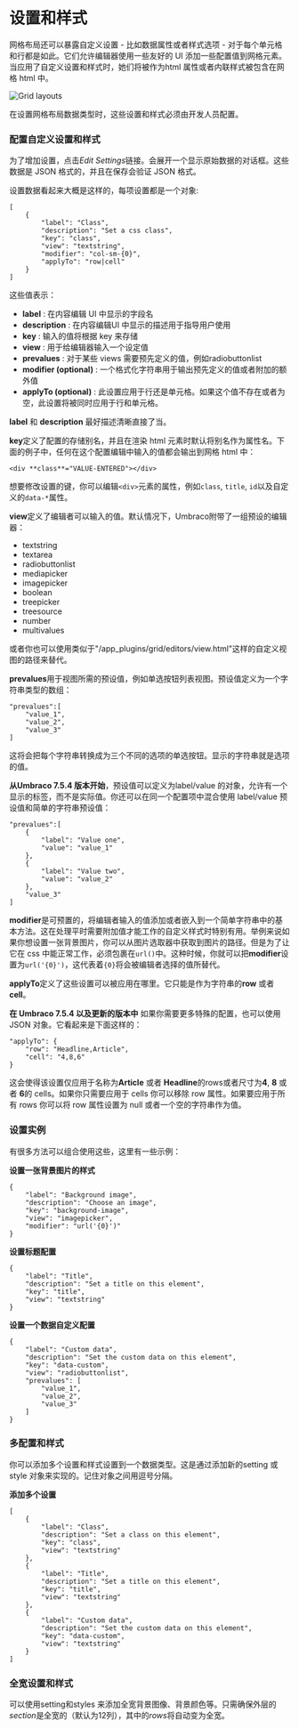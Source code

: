 # 设置和样式 #

网格布局还可以暴露自定义设置 - 比如数据属性或者样式选项 - 对于每个单元格和行都是如此。它们允许编辑器使用一些友好的 UI 添加一些配置值到网格元素。当应用了自定义设置和样式时，她们将被作为html 属性或者内联样式被包含在网格 html 中。

![Grid layouts](images/settings.png)

在设置网格布局数据类型时，这些设置和样式必须由开发人员配置。

### 配置自定义设置和样式 ###
为了增加设置，点击*Edit Settings*链接。会展开一个显示原始数据的对话框。这些数据是 JSON 格式的，并且在保存会验证 JSON 格式。

设置数据看起来大概是这样的，每项设置都是一个对象:

	[
		{
			"label": "Class",
			"description": "Set a css class",
			"key": "class",
			"view": "textstring",
			"modifier": "col-sm-{0}",
			"applyTo": "row|cell"
		}
	]

这些值表示：

- **label** : 在内容编辑 UI 中显示的字段名
- **description** : 在内容编辑UI 中显示的描述用于指导用户使用
- **key** : 输入的值将根据 key 来存储
- **view** : 用于给编辑器输入一个设定值
- **prevalues** : 对于某些 views 需要预先定义的值，例如radiobuttonlist
- **modifier (optional)** : 一个格式化字符串用于输出预先定义的值或者附加的额外值
- **applyTo (optional)** : 此设置应用于行还是单元格。如果这个值不存在或者为空，此设置将被同时应用于行和单元格。

**label** 和 **description** 最好描述清晰直接了当。

**key**定义了配置的存储别名，并且在渲染 html 元素时默认将别名作为属性名。下面的例子中，任何在这个配置编辑中输入的值都会输出到网格 html 中：

    <div **class**="VALUE-ENTERED"></div>

想要修改设置的键，你可以编辑`<div>`元素的属性，例如`class`, `title`, `id`以及自定义的`data-*`属性。

**view**定义了编辑者可以输入的值。默认情况下，Umbraco附带了一组预设的编辑器：

- textstring
- textarea
- radiobuttonlist
- mediapicker
- imagepicker
- boolean
- treepicker
- treesource
- number
- multivalues

或者你也可以使用类似于"/app_plugins/grid/editors/view.html"这样的自定义视图的路径来替代。

**prevalues**用于视图所需的预设值，例如单选按钮列表视图。预设值定义为一个字符串类型的数组：
    
    "prevalues":[
        "value_1",
        "value_2",
        "value_3"
    ]

这将会把每个字符串转换成为三个不同的选项的单选按钮。显示的字符串就是选项的值。

**从Umbraco 7.5.4 版本开始**，预设值可以定义为label/value 的对象，允许有一个显示的标签，而不是实际值。你还可以在同一个配置项中混合使用 label/value 预设值和简单的字符串预设值：

    "prevalues":[
        {
            "label": "Value one",
            "value": "value_1"
        },
        {
            "label": "Value two",
            "value": "value_2"
        },
        "value_3"
    ]

**modifier**是可预置的，将编辑者输入的值添加或者嵌入到一个简单字符串中的基本方法。这在处理平时需要附加值才能工作的自定义样式时特别有用。举例来说如果你想设置一张背景图片，你可以从图片选取器中获取到图片的路径。但是为了让它在 css 中能正常工作，必须包裹在`url()`中。这种时候，你就可以把**modifier**设置为`url('{0}')`，这代表着`{0}`将会被编辑者选择的值所替代。

**applyTo**定义了这些设置可以被应用在哪里。它只能是作为字符串的**row** 或者 **cell**。

**在 Umbraco 7.5.4 以及更新的版本中** 如果你需要更多特殊的配置，也可以使用 JSON 对象。它看起来是下面这样的：

    "applyTo": {
        "row": "Headline,Article",
        "cell": "4,8,6"
    }

这会使得该设置仅应用于名称为**Article** 或者 **Headline**的rows或者尺寸为**4**, **8** 或者 **6**的 cells。如果你只需要应用于 cells 你可以移除 row 属性。如果要应用于所有 rows 你可以将 row 属性设置为 null 或者一个空的字符串作为值。

### 设置实例 ###

有很多方法可以组合使用这些，这里有一些示例：

**设置一张背景图片的样式**

    {
        "label": "Background image",
        "description": "Choose an image",
        "key": "background-image",
        "view": "imagepicker",
        "modifier": "url('{0}')"
    }


**设置标题配置**

    {
        "label": "Title",
        "description": "Set a title on this element",
        "key": "title",
        "view": "textstring"
    }


**设置一个数据自定义配置**

    {
        "label": "Custom data",
        "description": "Set the custom data on this element",
        "key": "data-custom",
        "view": "radiobuttonlist",
        "prevalues": [
            "value_1",
            "value_2",
            "value_3"
        ]
    }

### 多配置和样式 ###
你可以添加多个设置和样式设置到一个数据类型。这是通过添加新的setting 或 style 对象来实现的。记住对象之间用逗号分隔。

**添加多个设置**

    [
        {
            "label": "Class",
            "description": "Set a class on this element",
            "key": "class",
            "view": "textstring"
        },
        {
            "label": "Title",
            "description": "Set a title on this element",
            "key": "title",
            "view": "textstring"
        },
        {
            "label": "Custom data",
            "description": "Set the custom data on this element",
            "key": "data-custom",
            "view": "textstring"
        }
    ]


### 全宽设置和样式 ###

可以使用setting和styles 来添加全宽背景图像、背景颜色等。只需确保外层的*section*是全宽的（默认为12列），其中的*rows*将自动变为全宽。